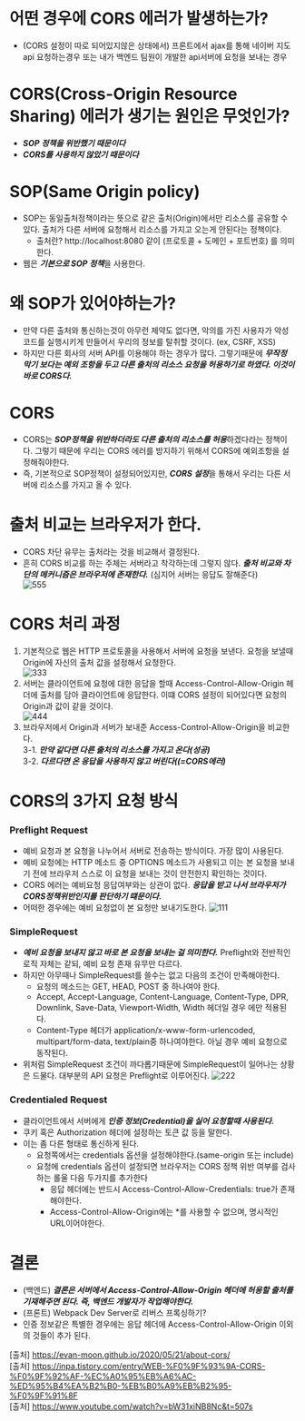 # 어떤 경우에 CORS 에러가 발생하는가?
- (CORS 설정이 따로 되어있지않은 상태에서) 프론트에서 ajax를 통해 네이버 지도 api 요청하는경우 또는 내가 백엔드 팀원이 개발한 api서버에 요청을 보내는 경우

# CORS(Cross-Origin Resource Sharing) 에러가 생기는 원인은 무엇인가?
- ***SOP 정책을 위반했기 때문이다***
- ***CORS를 사용하지 않았기 때문이다***

# SOP(Same Origin policy)
- SOP는 동일출처정책이라는 뜻으로 같은 출처(Origin)에서만 리소스를 공유할 수 있다. 출처가 다른 서버에 요청해서 리소스를 가지고 오는게 안된다는 정책이다.
	- 출처란? http://localhost:8080 같이 (프로토콜 + 도메인 + 포트번호) 를 의미한다. 
- 웹은 ***기본으로 SOP 정책***을 사용한다.

# 왜 SOP가 있어야하는가?
- 만약 다른 출처와 통신하는것이 아무런 제약도 없다면, 악의를 가진 사용자가 악성코드를 실행시키게 만들어서 우리의 정보를 탈취할 것이다. (ex, CSRF, XSS)
- 하지만 다른 회사의 서버 API를 이용해야 하는 경우가 많다. 그렇기때문에 ***무작정 막기 보다는 예외 조항을 두고 다른 출처의 리소스 요청을 허용하기로 하였다. 이것이 바로 CORS다.***

# CORS
- CORS는 ***SOP정책을 위반하더라도 다른 출처의 리소스를 허용***하겠다라는 정책이다. 그렇기 때문에 우리는 CORS 에러를 방지하기 위해서 CORS에 예외조항을 설정해줘야한다.
- 즉, 기본적으로 SOP정책이 설정되어있지만, ***CORS 설정***을 통해서 우리는 다른 서버에 리소스를 가지고 올 수 있다.

# 출처 비교는 브라우저가 한다.
- CORS 차단 유무는 출처라는 것을 비교해서 결정된다.
- 흔히 CORS 비교를 하는 주체는 서버라고 착각하는데 그렇지 않다. ***출처 비교와 차단의 메커니즘은 브라우저에 존재한다.*** (심지어 서버는 응답도 잘해준다)   
![555](https://user-images.githubusercontent.com/22884224/222697924-5d899f3f-d91c-4fae-b8b4-93cee58a860c.png)

# CORS 처리 과정
1. 기본적으로 웹은 HTTP 프로토콜을 사용해서 서버에 요청을 보낸다. 요청을 보낼때 Origin에 자신의 출처 값을 설정해서 요청한다.   
![333](https://user-images.githubusercontent.com/22884224/222697395-e98bfb52-b026-48ea-99cc-6b9979a272ff.png)
2. 서버는 클라이언트에 요청에 대한 응답을 할때 Access-Control-Allow-Origin 헤더에 출처를 담아 클라이언트에 응답한다. 이떄 CORS 설정이 되어있다면 요청의 Origin과 값이 같을 것이다.   
![444](https://user-images.githubusercontent.com/22884224/222697438-79d91f5d-5293-4196-bba7-41bec74e2c97.png)
3. 브라우저에서 Origin과 서버가 보내준 Access-Control-Allow-Origin을 비교한다.  
		3-1. ***만약 같다면 다른 출처의 리소스를 가지고 온다(성공)***     
		3-2. ***다르다면 온 응답을 사용하지 않고 버린다((=CORS에러)***     

# CORS의 3가지 요청 방식
### Preflight Request
- 예비 요청과 본 요청을 나누어서 서버로 전송하는 방식이다. 가장 많이 사용된다.
- 예비 요청에는 HTTP 메소드 중 OPTIONS 메소드가 사용되고 이는 본 요청을 보내기 전에 브라우저 스스로 이 요청을 보내는 것이 안전한지 확인하는 것이다. 
- CORS 에러는 예비요청 응답여부와는 상관이 없다. ***응답을 받고 나서 브라우저가 CORS정책위반인지를 판단하기 떄문이다.***
- 어떠한 경우에는 예비 요청없이 본 요청만 보내기도한다.
![111](https://user-images.githubusercontent.com/22884224/222696920-db09da73-f115-4fea-b591-9f29a338081c.png)

### SimpleRequest
- ***예비 요청을 보내지 않고 바로 본 요청을 보내는 걸 의미한다.*** Preflight와 전반적인 로직 자체는 같되, 예비 요청 존재 유무만 다르다.
- 하지만 아무때나 SimpleRequest를 쓸수는 없고 다음의 조건이 만족해야한다.
    - 요청의 메소드는 GET, HEAD, POST 중 하나여야 한다.
    - Accept, Accept-Language, Content-Language, Content-Type, DPR, Downlink, Save-Data, Viewport-Width, Width 헤더일 경우 에만 적용된다.
    - Content-Type 헤더가 application/x-www-form-urlencoded, multipart/form-data, text/plain중 하나여야한다. 아닐 경우 예비 요청으로 동작된다.
- 위처럼 SimpleRequest 조건이 까다롭기때문에 SimpleRequest이 일어나는 상황은 드물다. 대부분의 API 요청은 Preflight로 이루어진다.
![222](https://user-images.githubusercontent.com/22884224/222696925-64edacbf-2b53-44bd-9086-7ee1e5f7c69e.png)


### Credentialed Request
- 클라이언트에서 서버에게 ***인증 정보(Credential)을 실어 요청할때 사용된다.***
- 쿠키 혹은 Authorization 헤더에 설정하는 토큰 값 등을 말한다.
- 이는 좀 다른 형태로 통신하게 된다.
    - 요청쪽에서는 credentials 옵션을 설정해야한다.(same-origin 또는 include)
    - 요청에 credentials 옵션이 설정되면 브라우저는 CORS 정책 위반 여부를 검사하는 롤울 다음 두가지를 추가한다
	    - 응답 헤더에는 반드시 Access-Control-Allow-Credentials: true가 존재해야한다.
	    - Access-Control-Allow-Origin에는 *를 사용할 수 없으며, 명시적인 URL이어야한다.

# 결론
- (백엔드) ***결론은 서버에서 Access-Control-Allow-Origin 헤더에 허용할 출처를 기재해주면 된다. 즉, 백엔드 개발자가 작업해야한다.*** 
- (프론트) Webpack Dev Server로 리버스 프록싱하기? 
- 인증 정보같은 특별한 경우에는 응답 헤더에 Access-Control-Allow-Origin 이외의 것들이 추가 된다.

[출처] https://evan-moon.github.io/2020/05/21/about-cors/      
[출처] https://inpa.tistory.com/entry/WEB-%F0%9F%93%9A-CORS-%F0%9F%92%AF-%EC%A0%95%EB%A6%AC-%ED%95%B4%EA%B2%B0-%EB%B0%A9%EB%B2%95-%F0%9F%91%8F     
[출처] https://www.youtube.com/watch?v=bW31xiNB8Nc&t=507s      
